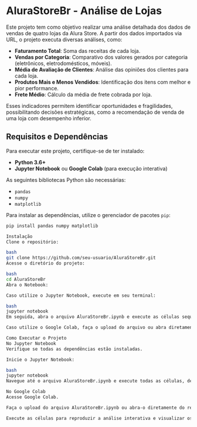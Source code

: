 # AluraStoreBr - Análise de Lojas

Este projeto tem como objetivo realizar uma análise detalhada dos dados de vendas de quatro lojas da Alura Store. A partir dos dados importados via URL, o projeto executa diversas análises, como:

- **Faturamento Total**: Soma das receitas de cada loja.
- **Vendas por Categoria**: Comparativo dos valores gerados por categoria (eletrônicos, eletrodomésticos, móveis).
- **Média de Avaliação de Clientes**: Análise das opiniões dos clientes para cada loja.
- **Produtos Mais e Menos Vendidos**: Identificação dos itens com melhor e pior performance.
- **Frete Médio**: Cálculo da média de frete cobrada por loja.

Esses indicadores permitem identificar oportunidades e fragilidades, possibilitando decisões estratégicas, como a recomendação de venda de uma loja com desempenho inferior.

## Requisitos e Dependências

Para executar este projeto, certifique-se de ter instalado:

- **Python 3.6+**  
- **Jupyter Notebook** ou **Google Colab** (para execução interativa)

As seguintes bibliotecas Python são necessárias:

- `pandas`
- `numpy`
- `matplotlib`

Para instalar as dependências, utilize o gerenciador de pacotes `pip`:

```bash
pip install pandas numpy matplotlib

Instalação
Clone o repositório:

bash
git clone https://github.com/seu-usuario/AluraStoreBr.git
Acesse o diretório do projeto:

bash
cd AluraStoreBr
Abra o Notebook:

Caso utilize o Jupyter Notebook, execute em seu terminal:

bash
jupyter notebook
Em seguida, abra o arquivo AluraStoreBr.ipynb e execute as células sequencialmente.

Caso utilize o Google Colab, faça o upload do arquivo ou abra diretamente pelo GitHub.

Como Executar o Projeto
No Jupyter Notebook
Verifique se todas as dependências estão instaladas.

Inicie o Jupyter Notebook:

bash
jupyter notebook
Navegue até o arquivo AluraStoreBr.ipynb e execute todas as células, desde a importação dos dados até a geração dos gráficos.

No Google Colab
Acesse Google Colab.

Faça o upload do arquivo AluraStoreBr.ipynb ou abra-o diretamente do repositório GitHub.

Execute as células para reproduzir a análise interativa e visualizar os relatórios e gráficos gerados.
